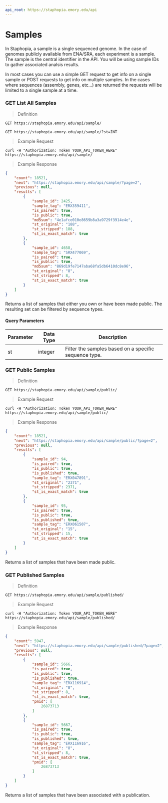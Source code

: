 ```yaml
---
api_root: https://staphopia.emory.edu/api
---
```


# Samples
In Staphopia, a sample is a single sequenced genome. In the case of genomes publicly available from ENA/SRA, each experiment is a sample. The sample is the central identifier in the API. You will be using sample IDs to gather associated analsis results.

In most cases you can use a simple GET request to get info on a single sample or POST requests to get info on multiple samples. In the cases where sequences (assembly, genes, etc...) are returned the requests will be limited to a single sample at a time.

### GET List All Samples
> Definition

```plaintext
GET https://staphopia.emory.edu/api/sample/

GET https://staphopia.emory.edu/api/sample/?st=INT
```

> Example Request

```shell
curl -H "Authorization: Token YOUR_API_TOKEN_HERE" https://staphopia.emory.edu/api/sample/
```

> Example Response

```json
{
    "count": 18521,
    "next": "https://staphopia.emory.edu/api/sample/?page=2",
    "previous": null,
    "results": [
        {
            "sample_id": 2425,
            "sample_tag": "ERX359411",
            "is_paired": true,
            "is_public": true,
            "md5sum": "4e1afce010e8659b8a3a9729f3914e4e",
            "st_original": "188",
            "st_stripped": 188,
            "st_is_exact_match": true
        },
        {
            "sample_id": 4658,
            "sample_tag": "SRX477069",
            "is_paired": true,
            "is_public": true,
            "md5sum": "869d19fe7147aba68fa5db6410dc8e96",
            "st_original": "8",
            "st_stripped": 8,
            "st_is_exact_match": true
        }
    ]
}
```

Returns a list of samples that either you own or have been made public. The resulting set can be filtered by sequence types.

#### Query Parameters

Parameter | Data Type | Description
--------- | --------- | -----------
st        | integer   | Filter the samples based on a specific sequence type.



### GET Public Samples
> Definition

```plaintext
GET https://staphopia.emory.edu/api/sample/public/
```

> Example Request

```shell
curl -H "Authorization: Token YOUR_API_TOKEN_HERE" https://staphopia.emory.edu/api/sample/public/
```

> Example Response

```json
{
    "count": 18521,
    "next": "https://staphopia.emory.edu/api/sample/public/?page=2",
    "previous": null,
    "results": [
        {
            "sample_id": 94,
            "is_paired": true,
            "is_public": true,
            "is_published": true,
            "sample_tag": "ERX047891",
            "st_original": "2371",
            "st_stripped": 2371,
            "st_is_exact_match": true
        },
        {
            "sample_id": 95,
            "is_paired": true,
            "is_public": true,
            "is_published": true,
            "sample_tag": "ERX061507",
            "st_original": "15",
            "st_stripped": 15,
            "st_is_exact_match": true
        }
    ]
}
```

Returns a list of samples that have been made public.

### GET Published Samples
> Definition

```plaintext
GET https://staphopia.emory.edu/api/sample/published/
```

> Example Request

```shell
curl -H "Authorization: Token YOUR_API_TOKEN_HERE" https://staphopia.emory.edu/api/sample/published/
```

> Example Response

```json
{
    "count": 5947,
    "next": "https://staphopia.emory.edu/api/sample/published/?page=2",
    "previous": null,
    "results": [
        {
            "sample_id": 5666,
            "is_paired": true,
            "is_public": true,
            "is_published": true,
            "sample_tag": "ERX116914",
            "st_original": "8",
            "st_stripped": 8,
            "st_is_exact_match": true,
            "pmid": [
                26873713
            ]
        },
        {
            "sample_id": 5667,
            "is_paired": true,
            "is_public": true,
            "is_published": true,
            "sample_tag": "ERX116916",
            "st_original": "8",
            "st_stripped": 8,
            "st_is_exact_match": true,
            "pmid": [
                26873713
            ]
        }
    ]
}
```

Returns a list of samples that have been associated with a publication.
